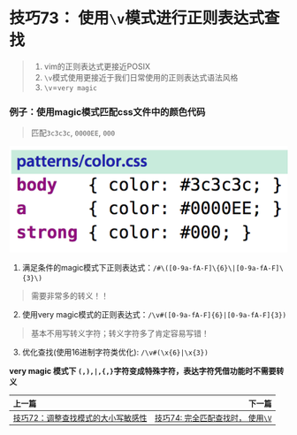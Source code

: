 # 技巧73： 使用`\v`模式进行正则表达式查找
> 1. vim的正则表达式更接近POSIX
> 1. `\v`模式使用更接近于我们日常使用的正则表达式语法风格
> 2. `\v`=`very magic`

### 例子：使用magic模式匹配css文件中的颜色代码
> 匹配`3c3c3c`, `0000EE`, `000`

![tip73_1](../../images/tip73.png)

1. 满足条件的magic模式下正则表达式：`/#\([0-9a-fA-F]\{6}\|[0-9a-fA-F]\{3}\)`
> 需要非常多的转义！！
2. 使用very magic模式的正则表达式：`/\v#([0-9a-fA-F]{6}|[0-9a-fA-F]{3})`
> 基本不用写转义字符；转义字符多了肯定容易写错！
3. 优化查找(使用16进制字符类优化): `/\v#(\x{6}|\x{3})`

**very magic 模式下 `(,),|,{,}`字符变成特殊字符，表达字符凭借功能时不需要转义**

|上一篇|下一篇|
|:---|---:|
|[技巧72：调整查找模式的大小写敏感性](tip72.md)|[技巧74: 完全匹配查找时， 使用`\V`](tip74.md)|
